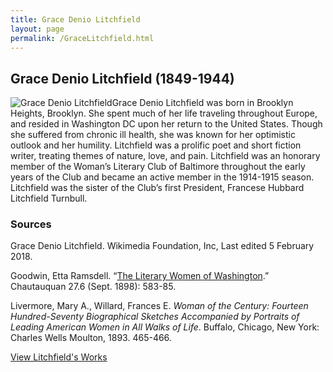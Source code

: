 ```yaml
---
title: Grace Denio Litchfield
layout: page
permalink: /GraceLitchfield.html
---
```


## Grace Denio Litchfield (1849-1944)
<div style="float: left"><img src="https://elizajames.github.io/WLCB_draft/assets/img/GraceLitchfield.jpg" alt="Grace Denio Litchfield"></div>

Grace Denio Litchfield was born in Brooklyn Heights, Brooklyn. She spent much of her life traveling throughout Europe, and resided in Washington DC upon her return to the United States. Though she suffered from chronic ill health, she was known for her optimistic outlook and her humility. Litchfield was a prolific poet and short fiction writer, treating themes of nature, love, and pain. Litchfield was an honorary member of the Woman’s Literary Club of Baltimore throughout the early years of the Club and became an active member in the 1914-1915 season. Litchfield was the sister of the Club’s first President, Francese Hubbard Litchfield Turnbull.

### Sources

Grace Denio Litchfield. Wikimedia Foundation, Inc, Last edited 5 February 2018.

Goodwin, Etta Ramsdell. “[The Literary Women of Washington](https://books.google.com/books?id=qywZAAAAYAAJ&pg=PA585#v=onepage&q=litchfield&f=false).” Chautauquan 27.6 (Sept. 1898): 583-85. 

Livermore, Mary A., Willard, Frances E. *Woman of the Century: Fourteen Hundred-Seventy Biographical Sketches Accompanied by Portraits of Leading American Women in All Walks of Life*. Buffalo, Chicago, New York: Charles Wells Moulton, 1893. 465-466.

[View Litchfield's Works](https://elizajames.github.io/WLCB_draft/browse.html#litchfield)